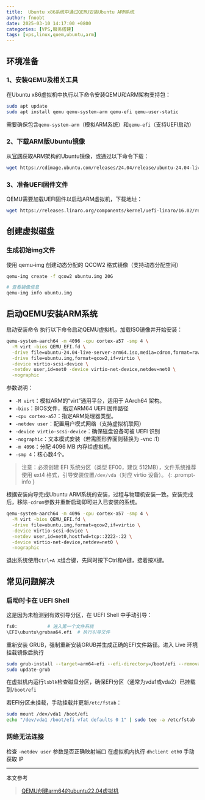 ```yaml
---
title:  Ubuntu x86系统中通过QEMU安装Ubuntu ARM系统
author: fnoobt
date: 2025-03-10 14:17:00 +0800
categories: [VPS,服务搭建]
tags: [vps,linux,quem,ubuntu,arm]
---
```


## 环境准备
### 1、安装QEMU及相关工具
在Ubuntu x86虚拟机中执行以下命令安装QEMU和ARM架构支持包：
```bash
sudo apt update
sudo apt install qemu qemu-system-arm qemu-efi qemu-user-static
```

需要确保包含`qemu-system-arm`（模拟ARM系统）和`qemu-efi`（支持UEFI启动）

### 2、下载ARM版Ubuntu镜像
从[官网](https://cdimage.ubuntu.com/releases/)获取ARM架构的Ubuntu镜像，或通过以下命令下载：
```bash
wget https://cdimage.ubuntu.com/releases/24.04/release/ubuntu-24.04-live-server-arm64.iso
```
### 3、准备UEFI固件文件
QEMU需要加载UEFI固件以启动ARM虚拟机，下载地址：
```bash
wget https://releases.linaro.org/components/kernel/uefi-linaro/16.02/release/qemu64/QEMU_EFI.fd
```

## 创建虚拟磁盘
### 生成初始img文件
使用 qemu-img 创建动态分配的 QCOW2 格式镜像（支持动态分配空间）
```bash
qemu-img create -f qcow2 ubuntu.img 20G

# 查看镜像信息
qemu-img info ubuntu.img
```

## 启动QEMU安装ARM系统
​启动安装命令
执行以下命令启动QEMU虚拟机，加载ISO镜像并开始安装：
```bash
qemu-system-aarch64 -m 4096 -cpu cortex-a57 -smp 4 \
  -M virt -bios QEMU_EFI.fd \
  -drive file=ubuntu-24.04-live-server-arm64.iso,media=cdrom,format=raw \
  -drive file=ubuntu.img,format=qcow2,if=virtio \
  -device virtio-scsi-device \
  -netdev user,id=net0 -device virtio-net-device,netdev=net0 \
  -nographic
```

​参数说明：
- `-M virt`：模拟ARM的“virt”通用平台，适用于 AArch64 架构。
- `-bios`：BIOS文件，指定ARM64 UEFI 固件路径
- `-cpu cortex-a57`：指定ARM处理器类型。
- `-netdev user`：配置用户模式网络（支持虚拟机联网）
- `-device virtio-scsi-device`：确保磁盘设备可被 UEFI 识别
- `-nographic`：文本模式安装（若需图形界面则替换为 -vnc :1）
- `-m 4096`：分配 4096 MB 内存给虚拟机。
- `-smp 4`：核心数4个。
  
> 注意：​必须创建 EFI 系统分区​（类型 EF00，建议 512MB），文件系统推荐使用 ext4 格式，引导安装位置`/dev/vda`（对应 virtio 设备）。
{: .prompt-info }  

根据安装向导完成Ubuntu ARM系统的安装，过程与物理机安装一致。安装完成后，移除`-cdrom`参数并重新启动即可进入已安装的系统。
```bash
qemu-system-aarch64 -m 4096 -cpu cortex-a57 -smp 4 \
  -M virt -bios QEMU_EFI.fd \
  -drive file=ubuntu.img,format=qcow2,if=virtio \
  -device virtio-scsi-device \
  -netdev user,id=net0,hostfwd=tcp::2222-:22 \
  -device virtio-net-device,netdev=net0 \
  -nographic
```

退出系统使用`Ctrl+A X`组合键，先同时按下Ctrl和A键，接着按X键。

## 常见问题解决
### ​启动时卡在 UEFI Shell
这是因为未检测到有效引导分区，在 UEFI Shell 中手动引导：
```bash
fs0:           # 进入第一个文件系统
\EFI\ubuntu\grubaa64.efi  # 执行引导文件
```

重新安装 GRUB，强制重新安装GRUB并生成正确的EFI文件路径。进入 Live 环境挂载镜像后执行
```bash
sudo grub-install --target=arm64-efi --efi-directory=/boot/efi --removable
sudo update-grub
```

在虚拟机内运行`lsblk`检查磁盘分区，确保EFI分区（通常为vda1或vda2）已挂载到`/boot/efi`

若EFI分区未挂载，手动挂载并更新`/etc/fstab`：
```bash
sudo mount /dev/vda1 /boot/efi
echo "/dev/vda1 /boot/efi vfat defaults 0 1" | sudo tee -a /etc/fstab
```

### 网络无法连接
检查 `-netdev user` 参数是否正确映射端口
在虚拟机内执行 `dhclient eth0` 手动获取 IP

****

本文参考

> [QEMU创建arm64的ubuntu22.04虚拟机](https://blog.csdn.net/weixin_40837318/article/details/136737347)
